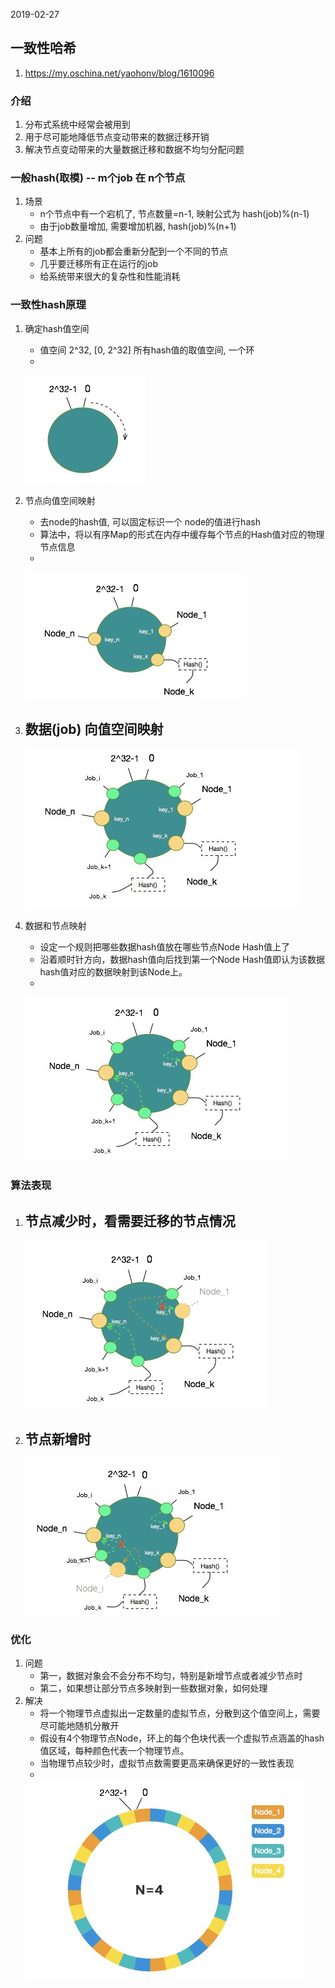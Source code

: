2019-02-27

## 一致性哈希
1. https://my.oschina.net/yaohonv/blog/1610096

### 介绍
1. 分布式系统中经常会被用到
2. 用于尽可能地降低节点变动带来的数据迁移开销
3. 解决节点变动带来的大量数据迁移和数据不均匀分配问题

### 一般hash(取模) -- m个job 在 n个节点
1. 场景
    - n个节点中有一个宕机了, 节点数量=n-1, 映射公式为 hash(job)%(n-1)
    - 由于job数量增加, 需要增加机器, hash(job)%(n+1)
2. 问题
    - 基本上所有的job都会重新分配到一个不同的节点
    - 几乎要迁移所有正在运行的job
    - 给系统带来很大的复杂性和性能消耗

### 一致性hash原理
1. 确定hash值空间
    - 值空间 2^32, [0, 2^32] 所有hash值的取值空间, 一个环
    - 
    ![](1.jpg)
    
2. 节点向值空间映射
    - 去node的hash值, 可以固定标识一个 node的值进行hash
    - 算法中，将以有序Map的形式在内存中缓存每个节点的Hash值对应的物理节点信息
    - 
    ![](2.jpg)

3. 数据(job) 向值空间映射
    -
    ![](3.jpg)
    
4. 数据和节点映射
    - 设定一个规则把哪些数据hash值放在哪些节点Node Hash值上了
    - 沿着顺时针方向，数据hash值向后找到第一个Node Hash值即认为该数据hash值对应的数据映射到该Node上。
    - 
    ![](4.jpg)

### 算法表现
1. 节点减少时，看需要迁移的节点情况
    - 
    ![](5.jpg)
    
2. 节点新增时
    - 
    ![](6.jpg)
    
### 优化
1. 问题
    - 第一，数据对象会不会分布不均匀，特别是新增节点或者减少节点时
    - 第二，如果想让部分节点多映射到一些数据对象，如何处理
2. 解决
    - 将一个物理节点虚拟出一定数量的虚拟节点，分散到这个值空间上，需要尽可能地随机分散开
    - 假设有4个物理节点Node，环上的每个色块代表一个虚拟节点涵盖的hash值区域，每种颜色代表一个物理节点。
    - 当物理节点较少时，虚拟节点数需要更高来确保更好的一致性表现
    -
    ![](7.jpg)

    
